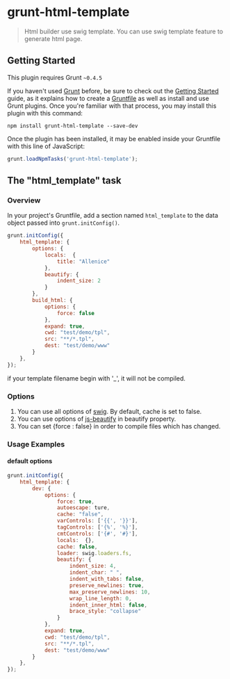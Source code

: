 # grunt-html-template

> Html builder use swig template. You can use swig template feature to generate html page.

## Getting Started
This plugin requires Grunt `~0.4.5`

If you haven't used [Grunt](http://gruntjs.com/) before, be sure to check out the [Getting Started](http://gruntjs.com/getting-started) guide, as it explains how to create a [Gruntfile](http://gruntjs.com/sample-gruntfile) as well as install and use Grunt plugins. Once you're familiar with that process, you may install this plugin with this command:

```shell
npm install grunt-html-template --save-dev
```

Once the plugin has been installed, it may be enabled inside your Gruntfile with this line of JavaScript:

```js
grunt.loadNpmTasks('grunt-html-template');
```

## The "html_template" task

### Overview
In your project's Gruntfile, add a section named `html_template` to the data object passed into `grunt.initConfig()`.

```js
grunt.initConfig({
    html_template: {
        options: {
            locals:  {
                title: "Allenice"
            },
            beautify: {
                indent_size: 2
            }
        },
        build_html: {
	        options: {
				force: false
			},
            expand: true,
            cwd: "test/demo/tpl",
            src: "**/*.tpl",
            dest: "test/demo/www"
        }
    },
});
```

if your template filename begin with '_', it will not be compiled.

### Options
1. You can use all options of [swig](http://paularmstrong.github.io/swig/docs/api/). By default, cache is set to false.
2. You can use options of [js-beautify](https://www.npmjs.org/package/js-beautify) in beautify property.
3. You can set {force : false} in order to compile files which has changed.


### Usage Examples

#### default options

```js
grunt.initConfig({
    html_template: {
        dev: {
            options: {
	            force: true,
                autoescape: ture,
                cache: "false",
                varControls: ['{{', '}}'],
                tagControls: ['{%', '%}'],
                cmtControls: ['{#', '#}'],
                locals:  {},
                cache: false,
                loader: swig.loaders.fs,
                beautify: {
                    indent_size: 4,
                    indent_char: " ",
                    indent_with_tabs: false,
                    preserve_newlines: true,
                    max_preserve_newlines: 10,
                    wrap_line_length: 0,
                    indent_inner_html: false,
                    brace_style: "collapse"
                }
            },
            expand: true,
            cwd: "test/demo/tpl",
            src: "**/*.tpl",
            dest: "test/demo/www"
        }
    },
});
```
